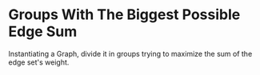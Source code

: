 # Groups With The Biggest Possible Edge Sum

Instantiating a Graph, divide it in groups trying to maximize the sum of the edge set's weight.
